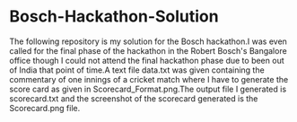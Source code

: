 # Bosch-Hackathon-Solution
The following repository is my solution for the Bosch hackathon.I was even called for the final phase of the hackathon in the Robert Bosch's Bangalore office though I could not attend the final hackathon phase due to been out of India that point of time.A text file data.txt was given containing the commentary of one innings of a cricket match where I have to generate the score card as given in Scorecard_Format.png.The output file I generated is scorecard.txt and the screenshot of the scorecard generated is the Scorecard.png file.
